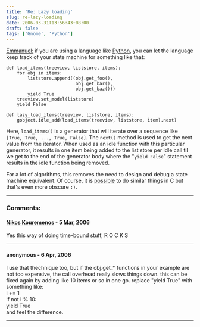 ```yaml
---
title: 'Re: Lazy loading'
slug: re-lazy-loading
date: 2006-03-31T13:56:43+08:00
draft: false
tags: ['Gnome', 'Python']
---
```


[Emmanuel:](http://log.emmanuelebassi.net/archives/2006/03/lazy-loading/)
if you are using a language like [Python](http://www.python.org/), you
can let the language keep track of your state machine for something like
that:

    def load_items(treeview, liststore, items):
        for obj in items:
            liststore.append((obj.get_foo(),
                              obj.get_bar(),
                              obj.get_baz()))
            yield True
        treeview.set_model(liststore)
        yield False

    def lazy_load_items(treeview, liststore, items):
        gobject.idle_add(load_items(treeview, liststore, item).next)

Here, `load_items()` is a generator that will iterate over a sequence
like `[True, True, ..., True, False]`. The `next()` method is used to
get the next value from the iterator. When used as an idle function
with this particular generator, it results in one item being added to
the list store per idle call til we get to the end of the generator
body where the \"`yield False`\" statement results in the idle
function being removed.

For a lot of algorithms, this removes the need to design and debug a
state machine equivalent. Of course, it is
[possible](http://www.chiark.greenend.org.uk/~sgtatham/coroutines.html)
to do similar things in C but that\'s even more obscure `:)`.

---
### Comments:
#### [Nikos Kouremenos](http://members.hellug.gr/nkour) - <time datetime="2006-03-31 23:12:02">5 Mar, 2006</time>

Yes this way of doing time-bound stuff, R O C K S

---
#### anonymous - <time datetime="2006-04-01 01:43:21">6 Apr, 2006</time>

I use that thechnique too, but if the obj.get\_\* functions in your
example are not too expensive, the call overhead really slows things
down. this can be fixed again by adding like 10 items or so in one go.
replace \"yield True\" with something like:\
i += 1\
if not i % 10:\
yield True\
and feel the difference.

---

